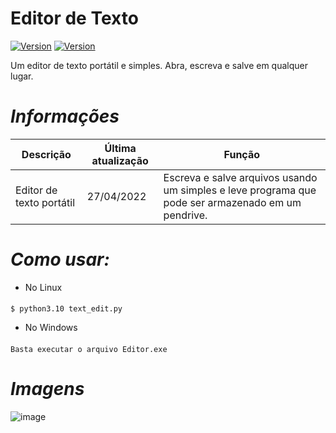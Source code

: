 # Editor de Texto
<a href="https://www.python.org/downloads/release/python-3102/"><img title="Version" src="https://img.shields.io/badge/Python-3.10.4-yellow.svg?style=flat-square"></a> <a href="https://docs.python.org/3/library/tkinter.html"><img title="Version" src="https://img.shields.io/badge/Library-Tkinter-blue.svg?style=flat-square"></a> 

Um editor de texto portátil e simples. Abra, escreva e salve em qualquer lugar. 

 
# _Informações_

Descrição | Última atualização | Função
--- | --- | --- 
Editor de texto portátil |  27/04/2022 | Escreva e salve arquivos usando um simples e leve programa que pode ser armazenado em um pendrive.


 
# _Como usar:_

* No Linux
####
    $ python3.10 text_edit.py
* No Windows
####
    Basta executar o arquivo Editor.exe
 
    
# _Imagens_

 
![image](https://user-images.githubusercontent.com/62616207/165432230-7a73bc0d-b099-4d08-af9b-d4a6eb4d1c2b.png)
